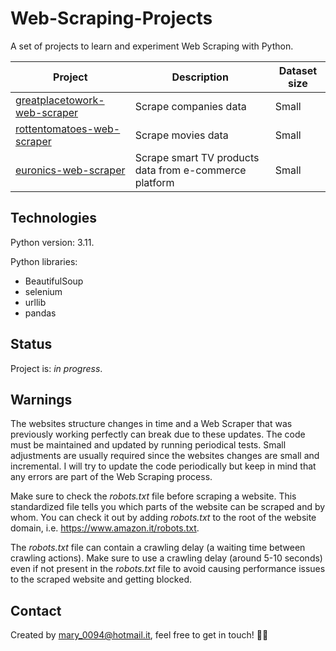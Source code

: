 # Web-Scraping-Projects
A set of projects to learn and experiment Web Scraping with Python. 

Project  | Description | Dataset size 
------------- | ------------- | -------------
[greatplacetowork-web-scraper](https://github.com/mariadancianu/Greatplacetowork-Web-Scraper) | Scrape companies data | Small 
[rottentomatoes-web-scraper](https://github.com/mariadancianu/Rottentomatoes-Web-Scraper) | Scrape movies data | Small 
[euronics-web-scraper](https://github.com/mariadancianu/Euronics-Web-Scraper) | Scrape smart TV products data from e-commerce platform| Small 

## Technologies 

Python version: 3.11. 

Python libraries:
- BeautifulSoup
- selenium 
- urllib
- pandas

## Status
Project is: *in progress*. 

## Warnings
The websites structure changes in time and a Web Scraper that was previously working perfectly can break due to these updates. The code must be maintained and updated by running periodical tests. Small adjustments are usually required since the websites changes are small and incremental. I will try to update the code periodically but keep in mind that any errors are part of the Web Scraping process.
  

Make sure to check the *robots.txt* file before scraping a website. This standardized file tells you which parts of the website can be scraped and by whom. You can check it out by adding *robots.txt* to the root of the website domain, i.e. https://www.amazon.it/robots.txt. 

  
The *robots.txt* file can contain a crawling delay (a waiting time between crawling actions). Make sure to use a crawling delay (around 5-10 seconds) even if not present in the *robots.txt* file to avoid causing performance issues to the scraped website and getting blocked.  


## Contact 
Created by mary_0094@hotmail.it, feel free to get in touch! :woman_technologist:
